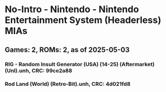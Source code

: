 # No-Intro - Nintendo - Nintendo Entertainment System (Headerless) MIAs
## Games: 2, ROMs: 2, as of 2025-05-03

### RIG - Random Insult Generator (USA) (14-25) (Aftermarket) (Unl).unh, CRC: 99ce2a88
### Rod Land (World) (Retro-Bit).unh, CRC: 4d021fd8
